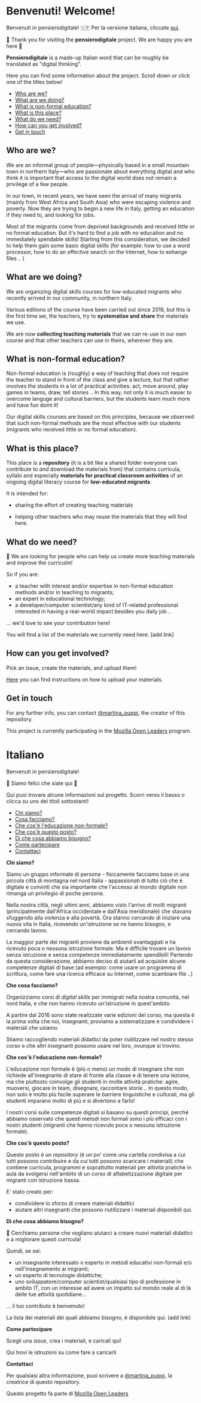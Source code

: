 # Benvenuti! Welcome!

Benvenuti in pensierodigitale! :it: Per la versione italiana, cliccate [qui](#italiano).

:seedling: Thank you for visiting the **pensierodigitale** project. We are happy you are here :seedling:

**Pensierodigitale** is a made-up Italian word that can be roughly be translated as "digital thinking". 

Here you can find some information about the project. Scroll down or click one of the titles below! 

* [Who are we?](#who-are-we) <br />
* [What are we doing?](#what-are-we-doing) <br />
* [What is non-formal education?](#what-is-non-formal-education) <br />
* [What is this place?](#what-is-this-place) <br />
* [What do we need?](#what-do-we-need) <br />
* [How can you get involved?](#how-can-you-get-involved) <br />
* [Get in touch](#get-in-touch) <br />

## Who are we?

We are an informal group of people—physically based in a small mountain town in northern Italy—who are passionate about everything digital and who think it is important that access to the digital world does not remain a privilege of a few people.

In our town, in recent years, we have seen the arrival of many migrants (mainly from West Africa and South Asia) who were escaping violence and poverty. Now they are trying to begin a new life in Italy, getting an education if they need to, and looking for jobs.

Most of the migrants come from deprived backgrounds and received little or no formal education. But it's hard to find a job with no education and no immediately spendable skills! Starting from this consideration, we decided to help them gain some basic digital skills (for example: how to use a word processor, how to do an effective search on the Internet, how to exhange files .. )

## What are we doing?

We are organizing digital skills courses for low-educated migrants who recently arrived in our community, in northern Italy.

Various editions of the course have been carried out since 2016, but this is the first time we, the teachers, try to **systematise and share** the materials we use.

We are now **collecting teaching materials** that we can re-use in our own course and that other teachers can use in theirs, wherever they are.

## What is non-formal education?

Non-formal education is (roughly) a way of teaching that does not require the teacher to stand in front of the class and give a lecture, but that rather involves the students in a lot of practical activities: act, move around, play games in teams, draw, tell stories .. In this way, not only it is much easier to overcome languge and cultural barriers, but the students learn much more and have fun doint it!

Our digital skills courses are based on this principles, because we observed that such non-formal methods are the most effective with our students (migrants who received little or no formal education).

## What is this place?

This place is a **repository** (it is a bit like a shared folder everyone can contribute to *and* download the materials from) that contains curricula, syllabi and especially **materials for practical classroom activities** of an ongoing digital literacy course for **low-educated migrants**.

It is intended for:

* sharing the effort of creating teaching materials

* helping other teachers who may reuse the materials that they will find here.

## What do we need?

:loudspeaker: We are looking for people who can help us create more teaching materials and improve the curriculm!

So if you are:

* a teacher with interest and/or expertise in non-formal education methods and/or in teaching to migrants;
* an expert in educational technology; 
* a developer/computer scientist/any kind of IT-related professional interested in having a real-world impact besides you daily job ..

... we'd love to see your contribution here!

You will find a list of the materials we currently need here. [add link]

## How can you get involved?

Pick an issue, create the materials, and upload them!

[Here](https://github.com/nam-301/digital-literacy/wiki/Info-per-gli-insegnanti-e-i-tutor) you can find instructions on how to upload your materials.

## Get in touch

For any further info, you can contact [@martina_puppi](https://twitter.com/martina_puppi), the creator of this repository.

This project is currently participating in the [Mozilla Open Leaders](https://medium.com/read-write-participate/meet-our-next-cohort-of-open-leaders-ebc8dadb2e53) program.

# Italiano

Benvenuti in pensierodigitale!

🌱 Siamo felici che siate qui 🌱

Qui puoi trovare alcune informazioni sul progetto. Scorri verso il basso o clicca su uno dei titoli sottostanti!

  * [Chi siamo?](#chi-siamo)
  * [Cosa facciamo?](#cosa-facciamo)
  * [Che cos'è l'educazione non-formale?](#che-cos'è-l-educazione-non-formale)
  * [Che cos'è questo posto?](#che-cos-e-questo-posto)
  * [Di che cosa abbiamo bisogno?](#di-che-cosa-abbiamo-bisogno)
  * [Come partecipare](#come-partecipare)
  * [Contattaci](#contattaci)

**Chi siamo?**

Siamo un gruppo informale di persone - fisicamente facciamo base in una piccola città di montagna nel nord Italia - appassionati di tutto ciò che è digitale e convinti che sia importante che l'accesso al mondo digitale non rimanga un privilegio di poche persone.

Nella nostra città, negli ultimi anni, abbiamo visto l'arrivo di molti migranti (principalmente dall'Africa occidentale e dall'Asia meridionale) che stavano sfuggendo alla violenza e alla povertà. Ora stanno cercando di iniziare una nuova vita in Italia, ricevendo un'istruzione se ne hanno bisogno, e cercando lavoro.

La maggior parte dei migranti proviene da ambienti svantaggiati e ha ricevuto poca o nessuna istruzione formale. Ma è difficile trovare un lavoro senza istruzione e senza competenze immediatamente spendibili! Partendo da questa considerazione, abbiamo deciso di aiutarli ad acquisire alcune competenze digitali di base (ad esempio: come usare un programma di scrittura, come fare una ricerca efficace su Internet, come scambiare file ..)

**Che cosa facciamo?**

Organizziamo corsi di *digital skills* per immigrati nella nostra comunità, nel nord Italia, e che non hanno ricevuto un'istruzione in quest'ambito.

A partire dal 2016 sono state realizzate varie edizioni del corso, ma questa è la prima volta che noi, insegnanti, proviamo a sistematizzare e condividere i materiali che usiamo.

Stiamo raccogliendo materiali didattici da poter riutilizzare nel nostro stesso corso e che altri insegnanti possono usare nel loro, ovunque si trovino.

**Che cos'è l'educazione non-formale?**

L'educazione non formale è (più o meno) un modo di insegnare che non richiede all'insegnante di stare di fronte alla classe e di tenere una lezione, ma che piuttosto coinvolge gli studenti in molte attività pratiche: agire, muoversi, giocare in team, disegnare, raccontare storie .. In questo modo, non solo è molto più facile superare le barriere linguistiche e culturali, ma gli studenti imparano molto di più e si divertono a farlo!

I nostri corsi sulle competenze digitali si basano su questi principi, perché abbiamo osservato che questi metodi non formali sono i più efficaci con i nostri studenti (migranti che hanno ricevuto poca o nessuna istruzione formale).

**Che cos'è questo posto?**

Questo posto è un *repository* (è un po' come una cartella condivisa a cui tutti possono contribuire e da cui tutti possono scaricare i materiali) che contiene curricula, programmi e soprattutto materiali per attività pratiche in aula da svolgersi nell'ambito di un corso di alfabetizzazione digitale per migranti con istruzione bassa.

E' stato creato per: 

* condividere lo sforzo di creare materiali didattici 
* aiutare altri insegnanti che possono riutilizzare i materiali disponibili qui. 

**Di che cosa abbiamo bisogno?**

📢 Cerchiamo persone che vogliano aiutarci a creare nuovi materiali didattici e a migliorare questi curricula!

Quindi, se sei:

   * un insegnante interessato o esperto in metodi educativi non-formali e/o nell'insegnamento ai migranti;
   * un esperto di tecnologie didattiche;
   * uno sviluppatore/computer scientist/qualsiasi tipo di professione in ambito IT, con un interesse ad avere un impatto sul mondo reale al di là delle tue attività quotidiane...
   
... il tuo contributo è benvenuto!

La lista dei materiali dei quali abbiamo bisogno, è disponibile qui. (add link)

**Come partecipare**

Scegli una *issue*, crea i materiali, e caricali qui!

Qui trovi le istruzioni su come fare a caricarli 

**Contattaci**

Per qualsiasi altra informazione, puoi scrivere a [@martina_puppi](https://twitter.com/martina_puppi), la creatrice di questo repository.

Questo progetto fa parte di [Mozilla Open Leaders](https://medium.com/read-write-participate/meet-our-next-cohort-of-open-leaders-ebc8dadb2e53)
